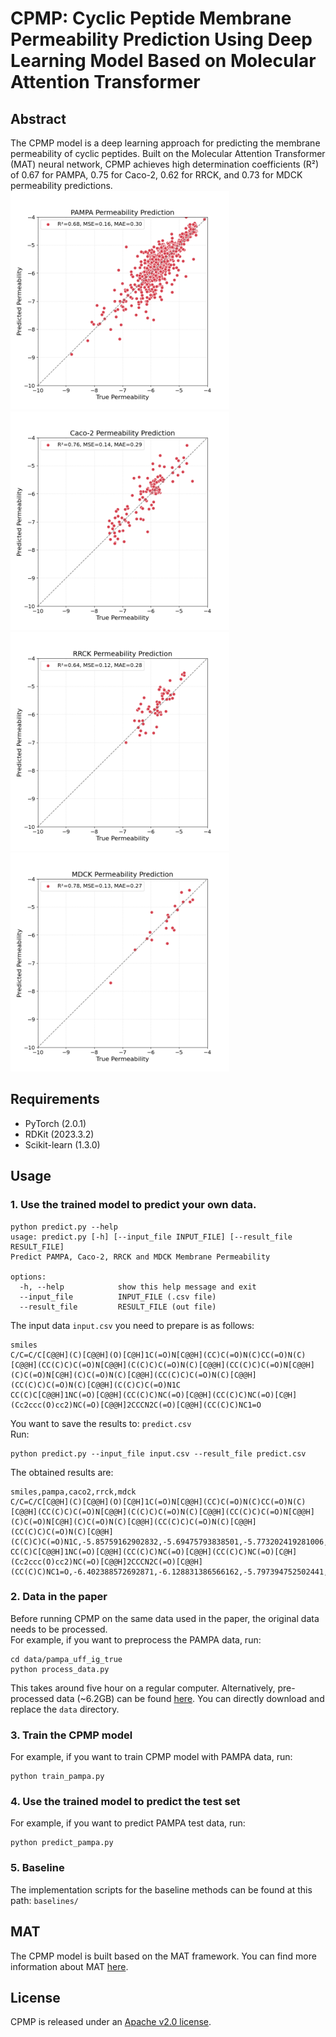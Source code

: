 # CPMP: Cyclic Peptide Membrane Permeability Prediction Using Deep Learning Model Based on Molecular Attention Transformer  
## Abstract  
The CPMP model is a deep learning approach for predicting the membrane permeability of cyclic peptides. Built on the Molecular Attention Transformer (MAT) neural network, CPMP achieves high determination coefficients (R²) of 0.67 for PAMPA, 0.75 for Caco-2, 0.62 for RRCK, and 0.73 for MDCK permeability predictions.  
<img src="plot/pampa.png" alt="PAMPA" width="350" height="350">
<img src="plot/caco2.png" alt="PAMPA" width="350" height="350">  
<img src="plot/rrck.png" alt="PAMPA" width="350" height="350">
<img src="plot/mdck.png" alt="PAMPA" width="350" height="350">

## Requirements  
* PyTorch (2.0.1) 
* RDKit (2023.3.2) 
* Scikit-learn (1.3.0) 

## Usage  

### 1. Use the trained model to predict your own data.

```
python predict.py --help
usage: predict.py [-h] [--input_file INPUT_FILE] [--result_file RESULT_FILE]
Predict PAMPA, Caco-2, RRCK and MDCK Membrane Permeability

options:
  -h, --help            show this help message and exit
  --input_file          INPUT_FILE (.csv file)
  --result_file         RESULT_FILE (out file)
```
The input data `input.csv` you need to prepare is as follows:

```
smiles
C/C=C/C[C@@H](C)[C@@H](O)[C@H]1C(=O)N[C@@H](CC)C(=O)N(C)CC(=O)N(C)[C@@H](CC(C)C)C(=O)N[C@@H](C(C)C)C(=O)N(C)[C@@H](CC(C)C)C(=O)N[C@@H](C)C(=O)N[C@H](C)C(=O)N(C)[C@@H](CC(C)C)C(=O)N(C)[C@@H](CC(C)C)C(=O)N(C)[C@@H](C(C)C)C(=O)N1C
CC(C)C[C@@H]1NC(=O)[C@@H](CC(C)C)NC(=O)[C@@H](CC(C)C)NC(=O)[C@H](Cc2ccc(O)cc2)NC(=O)[C@@H]2CCCN2C(=O)[C@@H](CC(C)C)NC1=O
```
You want to save the results to: `predict.csv`  
Run:
```
python predict.py --input_file input.csv --result_file predict.csv
```
The obtained results are:
```
smiles,pampa,caco2,rrck,mdck
C/C=C/C[C@@H](C)[C@@H](O)[C@H]1C(=O)N[C@@H](CC)C(=O)N(C)CC(=O)N(C)[C@@H](CC(C)C)C(=O)N[C@@H](C(C)C)C(=O)N(C)[C@@H](CC(C)C)C(=O)N[C@@H](C)C(=O)N[C@H](C)C(=O)N(C)[C@@H](CC(C)C)C(=O)N(C)[C@@H](CC(C)C)C(=O)N(C)[C@@H](C(C)C)C(=O)N1C,-5.85759162902832,-5.69475793838501,-5.773202419281006,-6.25748348236084
CC(C)C[C@@H]1NC(=O)[C@@H](CC(C)C)NC(=O)[C@@H](CC(C)C)NC(=O)[C@H](Cc2ccc(O)cc2)NC(=O)[C@@H]2CCCN2C(=O)[C@@H](CC(C)C)NC1=O,-6.402388572692871,-6.128831386566162,-5.797394752502441,-5.736731052398682
```

### 2. Data in the paper
Before running CPMP on the same data used in the paper, the original data needs to be processed.  
For example, if you want to preprocess the PAMPA data, run:
```
cd data/pampa_uff_ig_true
python process_data.py
```
This takes around five hour on a regular computer.
Alternatively, pre-processed data (~6.2GB) can be found [here](https://zenodo.org/records/14638776). You can directly download and replace the `data` directory.

### 3. Train the CPMP model
For example, if you want to train CPMP model with PAMPA data, run:
```
python train_pampa.py
```

### 4. Use the trained model to predict the test set
For example, if you want to predict  PAMPA test data, run:
```
python predict_pampa.py
```

### 5. Baseline
The implementation scripts for the baseline methods can be found at this path: `baselines/`

## MAT
The CPMP model is built based on the MAT framework. You can find more information about MAT [here](https://github.com/ardigen/MAT).

## License

CPMP is released under an [Apache v2.0 license](LICENSE).

